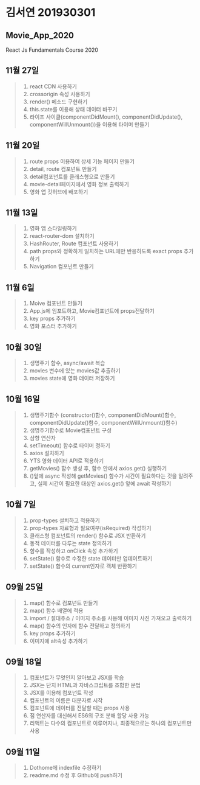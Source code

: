 # 김서연 201930301

## Movie_App_2020

React Js Fundamentals Course 2020
## 11월 27일
> 1. react CDN 사용하기
> 2. crossorigin 속성 사용하기
> 3. render() 메소드 구현하기
> 4. this.state를 이용해 상태 데이터 바꾸기
> 4. 라이프 사이클(componentDidMount(), componentDidUpdate(), componentWillUnmount())을 이용해 타이머 만들기
## 11월 20일
> 1. route props 이용하여 상세 기능 페이지 만들기
> 2. detail, route 컴포넌트 만들기
> 3. detail컴포넌트를 클래스형으로 만들기
> 4. movie-detail페이지에서 영화 정보 출력하기
> 5. 영화 앱 깃허브에 배포하기
## 11월 13일
> 1. 영화 앱 스타일링하기
> 2. react-router-dom 설치하기
> 3. HashRouter, Route 컴포넌트 사용하기
> 4. path props와 정확하게 일치하는 URL에만 반응하도록 exact props 추가하기
> 5. Navigation 컴포넌트 만들기

## 11월 6일
> 1. Moive 컴포넌트 만들기
> 2. App.js에 임포트하고, Movie컴포넌트에 props전달하기
> 3. key props 추가하기
> 4. 영화 포스터 추가하기

## 10월 30일
> 1. 생명주기 함수, async/await 복습
> 2. movies 변수에 있는 movies값 추출하기
> 3. movies state에 영화 데이터 저장하기

## 10월 16일
> 1. 생명주기함수 (constructor()함수, componentDidMount()함수, componentDidUpdate()함수, componentWillUnmount()함수)
> 2. 생명주기함수로 Movie컴포넌트 구성
> 3. 삼항 연산자
> 4. setTimeout() 함수로 타이머 정하기
> 5. axios 설치하기
> 6. YTS 영화 데이터 API로 적용하기
> 7. getMovies() 함수 생성 후, 함수 안에서 axios.get() 실행하기
> 8. ()앞에 async 작성해 getMovies() 함수가 시간이 필요하다는 것을 알려주고, 실제 시간이 필요한 대상인 axios.get() 앞에 await 작성하기

## 10월 7일
> 1. prop-types 설치하고 적용하기
> 2. prop-types 자료형과 필요여부(isRequired) 작성하기
> 3. 클래스형 컴포넌트의 render() 함수로 JSX 반환하기
> 4. 동적 데이터를 다루는 state 정의하기
> 5. 함수를 작성하고 onClick 속성 추가하기 
> 6. setState() 함수로 수정한 state 데이터만 업데이트하기
> 7. setState() 함수의 current인자로 객체 반환하기

## 09월 25일
> 1. map() 함수로 컴포넌트 만들기
> 2. map() 함수 배열에 적용
> 3. import / 절대주소 / 이미지 주소를 사용해 이미지 사진 가져오고 출력하기 
> 4. map() 함수의 인자에 함수 전달하고 정의하기
> 5. key props 추가하기
> 6. 이미지에 alt속성 추가하기

## 09월 18일

> 1. 컴포넌트가 무엇인지 알아보고 JSX를 학습
> 2. JSX는 단지 HTML과 자바스크립트를 조합한 문법
> 3. JSX를 이용해 컴포넌트 작성
> 4. 컴포넌트의 이름은 대문자로 시작
> 5. 컴포넌트에 데이터를 전달할 때는 props 사용
> 6. 점 연산자를 대신해서 ES6의 구조 분해 할당 사용 가능
> 7. 리액트는 다수의 컴포넌트로 이루어지나, 최종적으로는 하나의 컴포넌트만 사용

## 09월 11일

> 1. Dothome에 indexfile 수정하기
> 2. readme.md 수정 후 Github에 push하기
